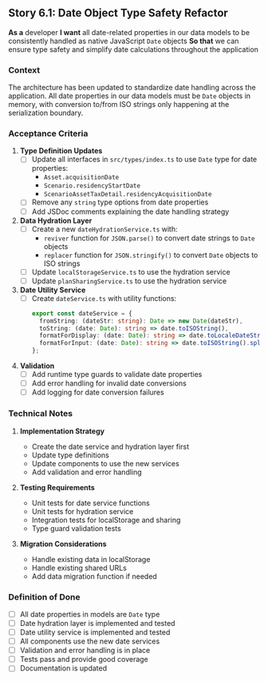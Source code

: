 ## Story 6.1: Date Object Type Safety Refactor

**As a** developer
**I want** all date-related properties in our data models to be consistently handled as native JavaScript `Date` objects
**So that** we can ensure type safety and simplify date calculations throughout the application

### Context
The architecture has been updated to standardize date handling across the application. All date properties in our data models must be `Date` objects in memory, with conversion to/from ISO strings only happening at the serialization boundary.

### Acceptance Criteria

1. **Type Definition Updates**
   - [ ] Update all interfaces in `src/types/index.ts` to use `Date` type for date properties:
     - `Asset.acquisitionDate`
     - `Scenario.residencyStartDate`
     - `ScenarioAssetTaxDetail.residencyAcquisitionDate`
   - [ ] Remove any `string` type options from date properties
   - [ ] Add JSDoc comments explaining the date handling strategy

2. **Data Hydration Layer**
   - [ ] Create a new `dateHydrationService.ts` with:
     - `reviver` function for `JSON.parse()` to convert date strings to `Date` objects
     - `replacer` function for `JSON.stringify()` to convert `Date` objects to ISO strings
   - [ ] Update `localStorageService.ts` to use the hydration service
   - [ ] Update `planSharingService.ts` to use the hydration service

3. **Date Utility Service**
   - [ ] Create `dateService.ts` with utility functions:
     ```typescript
     export const dateService = {
       fromString: (dateStr: string): Date => new Date(dateStr),
       toString: (date: Date): string => date.toISOString(),
       formatForDisplay: (date: Date): string => date.toLocaleDateString(),
       formatForInput: (date: Date): string => date.toISOString().split('T')[0]
     };
     ```

4. **Validation**
   - [ ] Add runtime type guards to validate date properties
   - [ ] Add error handling for invalid date conversions
   - [ ] Add logging for date conversion failures

### Technical Notes

1. **Implementation Strategy**
   - Create the date service and hydration layer first
   - Update type definitions
   - Update components to use the new services
   - Add validation and error handling

2. **Testing Requirements**
   - Unit tests for date service functions
   - Unit tests for hydration service
   - Integration tests for localStorage and sharing
   - Type guard validation tests

3. **Migration Considerations**
   - Handle existing data in localStorage
   - Handle existing shared URLs
   - Add data migration function if needed

### Definition of Done
- [ ] All date properties in models are `Date` type
- [ ] Date hydration layer is implemented and tested
- [ ] Date utility service is implemented and tested
- [ ] All components use the new date services
- [ ] Validation and error handling is in place
- [ ] Tests pass and provide good coverage
- [ ] Documentation is updated 